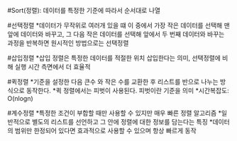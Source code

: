 #Sort(정렬): 데이터를 특정한 기준에 따라서 순서대로 나열

#선택정렬 
	*데이터가 무작위로 여러개 있을 떄 이 중에서 가장 작은 데이터를 선택해 맨 앞에 데이터와 바꾸고,
         그 다음 작은 데이터를 선택해 앞에서 두 번째 데이터와 바꾸는 과정을 반복하면 원시적인 방법으로는 선택정렬
         
#삽입정렬
	*삽입 정렬은 특정한 데이터를 적절한 위치 삽입한다는 의미, 선택정렬에 비해 실행 시간 측면에서 더 효율적

#퀵정렬 
	*기준을 설정한 다음 큰수 와 작은 수를 교환한 후 리스트를 반으로 나누는 방식으로 동작한다.
	*퀵 정렬에서는 피벗이 사용된다. 피벗이란 기준을 의미
	*시간복잡도: O(nlogn)
	
#계수정렬
	*특정한 조건이 부합할 때만 사용할 수 있지만 매우 빠른 정렬 알고리즘
	*일반적으로 별도의 리스트를 선언하고 그 안에 정렬에 대한 정보를 담는다는 특징
	*데이터의 범위만 한정되어 있다면 효과적으로 사용할 수 있으며 항상 빠르게 동작
	

